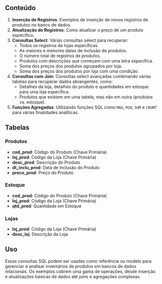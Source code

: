 ## Conteúdo

1. **Inserção de Registros**: Exemplos de inserção de novos registros de produtos no banco de dados.
2. **Atualização de Registros**: Como atualizar o preço de um produto específico.
3. **Consultas Select**: Várias consultas select para recuperar:
    - Todos os registros de lojas específicas.
    - As maiores e menores datas de inclusão de produtos.
    - O número total de registros de produtos.
    - Produtos com descrições que começam com uma letra específica.
    - Soma dos preços dos produtos agrupados por loja.
    - Soma dos preços dos produtos por loja com uma condição.
4. **Consultas com Join**: Consultas select avançadas combinando várias tabelas para recuperar dados abrangentes, como:
    - Detalhes da loja, detalhes do produto e quantidades em estoque para uma loja específica.
    - Produtos que existem em uma tabela, mas não em outra (produtos vs. estoque).
5. **Funções Agregadas**: Utilizando funções SQL como `MAX`, `MIN`, `SUM` e `COUNT` para várias finalidades analíticas.

## Tabelas

### Produtos

- **cod_prod**: Código do Produto (Chave Primária)
- **loj_prod**: Código da Loja (Chave Primária)
- **desc_prod**: Descrição do Produto
- **dt_inclu_prod**: Data de Inclusão do Produto
- **preco_prod**: Preço do Produto

### Estoque

- **cod_prod**: Código do Produto (Chave Primária)
- **loj_prod**: Código da Loja (Chave Primária)
- **qtd_prod**: Quantidade em Estoque

### Lojas

- **loj_prod**: Código da Loja (Chave Primária)
- **desc_loj**: Descrição da Loja

## Uso

Essas consultas SQL podem ser usadas como referência ou modelo para gerenciar e analisar inventários de produtos em bancos de dados relacionais. Os exemplos cobrem uma gama de operações, desde inserção e atualizações básicas de dados até joins e agregações complexas.
